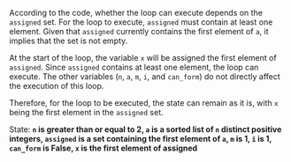 According to the code, whether the loop can execute depends on the `assigned` set. For the loop to execute, `assigned` must contain at least one element. Given that `assigned` currently contains the first element of `a`, it implies that the set is not empty.

At the start of the loop, the variable `x` will be assigned the first element of `assigned`. Since `assigned` contains at least one element, the loop can execute. The other variables (`n`, `a`, `m`, `i`, and `can_form`) do not directly affect the execution of this loop.

Therefore, for the loop to be executed, the state can remain as it is, with `x` being the first element in the `assigned` set.

State: **`n` is greater than or equal to 2, `a` is a sorted list of `n` distinct positive integers, `assigned` is a set containing the first element of `a`, `m` is 1, `i` is 1, `can_form` is False, `x` is the first element of assigned**